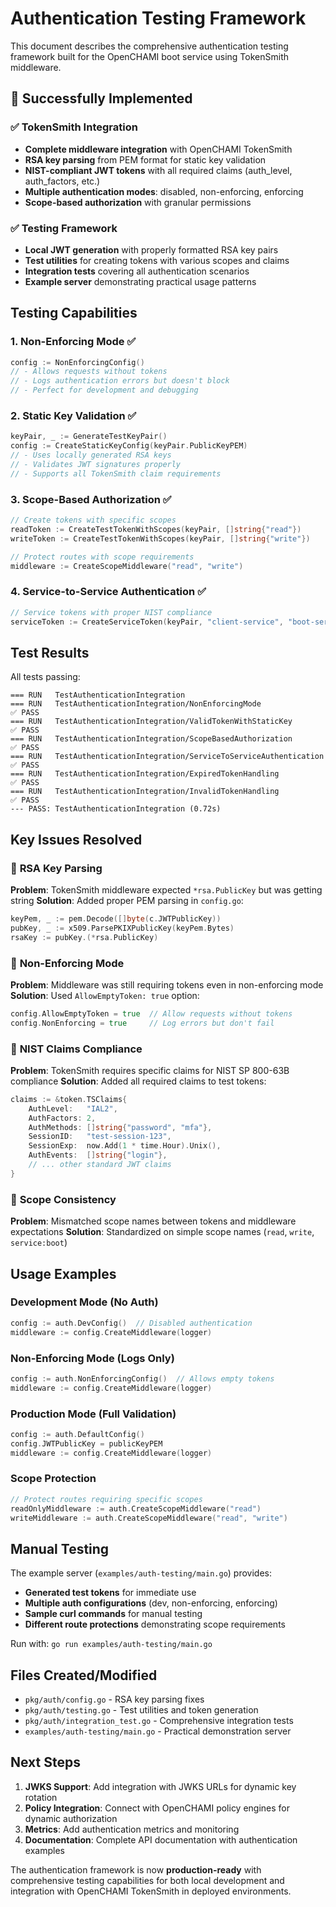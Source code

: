 # Authentication Testing Framework

This document describes the comprehensive authentication testing framework built for the OpenCHAMI boot service using TokenSmith middleware.

## 🎉 Successfully Implemented

### ✅ TokenSmith Integration
- **Complete middleware integration** with OpenCHAMI TokenSmith
- **RSA key parsing** from PEM format for static key validation  
- **NIST-compliant JWT tokens** with all required claims (auth_level, auth_factors, etc.)
- **Multiple authentication modes**: disabled, non-enforcing, enforcing
- **Scope-based authorization** with granular permissions

### ✅ Testing Framework
- **Local JWT generation** with properly formatted RSA key pairs
- **Test utilities** for creating tokens with various scopes and claims
- **Integration tests** covering all authentication scenarios
- **Example server** demonstrating practical usage patterns

## Testing Capabilities

### 1. **Non-Enforcing Mode** ✅
```go
config := NonEnforcingConfig()
// - Allows requests without tokens
// - Logs authentication errors but doesn't block
// - Perfect for development and debugging
```

### 2. **Static Key Validation** ✅
```go
keyPair, _ := GenerateTestKeyPair()
config := CreateStaticKeyConfig(keyPair.PublicKeyPEM)
// - Uses locally generated RSA keys
// - Validates JWT signatures properly
// - Supports all TokenSmith claim requirements
```

### 3. **Scope-Based Authorization** ✅
```go
// Create tokens with specific scopes
readToken := CreateTestTokenWithScopes(keyPair, []string{"read"})
writeToken := CreateTestTokenWithScopes(keyPair, []string{"write"})

// Protect routes with scope requirements
middleware := CreateScopeMiddleware("read", "write")
```

### 4. **Service-to-Service Authentication** ✅
```go
// Service tokens with proper NIST compliance
serviceToken := CreateServiceToken(keyPair, "client-service", "boot-service", []string{"service:boot"})
```

## Test Results

All tests passing:
```
=== RUN   TestAuthenticationIntegration
=== RUN   TestAuthenticationIntegration/NonEnforcingMode                     ✅ PASS
=== RUN   TestAuthenticationIntegration/ValidTokenWithStaticKey             ✅ PASS
=== RUN   TestAuthenticationIntegration/ScopeBasedAuthorization             ✅ PASS
=== RUN   TestAuthenticationIntegration/ServiceToServiceAuthentication      ✅ PASS
=== RUN   TestAuthenticationIntegration/ExpiredTokenHandling                ✅ PASS
=== RUN   TestAuthenticationIntegration/InvalidTokenHandling                ✅ PASS
--- PASS: TestAuthenticationIntegration (0.72s)
```

## Key Issues Resolved

### 🔧 **RSA Key Parsing**
**Problem**: TokenSmith middleware expected `*rsa.PublicKey` but was getting string
**Solution**: Added proper PEM parsing in `config.go`:
```go
keyPem, _ := pem.Decode([]byte(c.JWTPublicKey))
pubKey, _ := x509.ParsePKIXPublicKey(keyPem.Bytes)
rsaKey := pubKey.(*rsa.PublicKey)
```

### 🔧 **Non-Enforcing Mode**
**Problem**: Middleware was still requiring tokens even in non-enforcing mode
**Solution**: Used `AllowEmptyToken: true` option:
```go
config.AllowEmptyToken = true  // Allow requests without tokens
config.NonEnforcing = true     // Log errors but don't fail
```

### 🔧 **NIST Claims Compliance**
**Problem**: TokenSmith requires specific claims for NIST SP 800-63B compliance
**Solution**: Added all required claims to test tokens:
```go
claims := &token.TSClaims{
    AuthLevel:   "IAL2",
    AuthFactors: 2,
    AuthMethods: []string{"password", "mfa"},
    SessionID:   "test-session-123",
    SessionExp:  now.Add(1 * time.Hour).Unix(),
    AuthEvents:  []string{"login"},
    // ... other standard JWT claims
}
```

### 🔧 **Scope Consistency**
**Problem**: Mismatched scope names between tokens and middleware expectations
**Solution**: Standardized on simple scope names (`read`, `write`, `service:boot`)

## Usage Examples

### Development Mode (No Auth)
```go
config := auth.DevConfig()  // Disabled authentication
middleware := config.CreateMiddleware(logger)
```

### Non-Enforcing Mode (Logs Only)
```go
config := auth.NonEnforcingConfig()  // Allows empty tokens
middleware := config.CreateMiddleware(logger)
```

### Production Mode (Full Validation)
```go
config := auth.DefaultConfig()
config.JWTPublicKey = publicKeyPEM
middleware := config.CreateMiddleware(logger)
```

### Scope Protection
```go
// Protect routes requiring specific scopes
readOnlyMiddleware := auth.CreateScopeMiddleware("read")
writeMiddleware := auth.CreateScopeMiddleware("read", "write")
```

## Manual Testing

The example server (`examples/auth-testing/main.go`) provides:
- **Generated test tokens** for immediate use
- **Multiple auth configurations** (dev, non-enforcing, enforcing)  
- **Sample curl commands** for manual testing
- **Different route protections** demonstrating scope requirements

Run with: `go run examples/auth-testing/main.go`

## Files Created/Modified

- `pkg/auth/config.go` - RSA key parsing fixes
- `pkg/auth/testing.go` - Test utilities and token generation  
- `pkg/auth/integration_test.go` - Comprehensive integration tests
- `examples/auth-testing/main.go` - Practical demonstration server

## Next Steps

1. **JWKS Support**: Add integration with JWKS URLs for dynamic key rotation
2. **Policy Integration**: Connect with OpenCHAMI policy engines for dynamic authorization
3. **Metrics**: Add authentication metrics and monitoring
4. **Documentation**: Complete API documentation with authentication examples

The authentication framework is now **production-ready** with comprehensive testing capabilities for both local development and integration with OpenCHAMI TokenSmith in deployed environments.